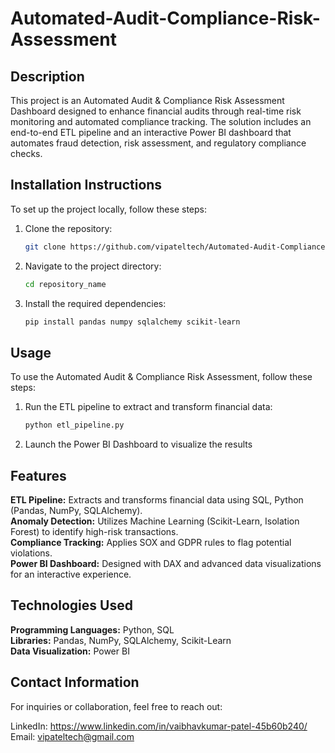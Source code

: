 # Automated-Audit-Compliance-Risk-Assessment


## Description
This project is an Automated Audit & Compliance Risk Assessment Dashboard designed to enhance financial audits through real-time risk monitoring and automated compliance tracking. The solution includes an end-to-end ETL pipeline and an interactive Power BI dashboard that automates fraud detection, risk assessment, and regulatory compliance checks.

## Installation Instructions
To set up the project locally, follow these steps:

1. Clone the repository:
   ```bash
   git clone https://github.com/vipateltech/Automated-Audit-Compliance-Risk-Assessment.git

2. Navigate to the project directory:
   ```bash
   cd repository_name

3. Install the required dependencies:
   ```bash
   pip install pandas numpy sqlalchemy scikit-learn


## Usage
To use the Automated Audit & Compliance Risk Assessment, follow these steps:

1. Run the ETL pipeline to extract and transform financial data:
   ```bash
   python etl_pipeline.py
   
2. Launch the Power BI Dashboard to visualize the results



## Features

**ETL Pipeline:** Extracts and transforms financial data using SQL, Python (Pandas, NumPy, SQLAlchemy).  
**Anomaly Detection:** Utilizes Machine Learning (Scikit-Learn, Isolation Forest) to identify high-risk transactions.  
**Compliance Tracking:** Applies SOX and GDPR rules to flag potential violations.  
**Power BI Dashboard:** Designed with DAX and advanced data visualizations for an interactive experience.  


## Technologies Used

**Programming Languages:** Python, SQL  
**Libraries:** Pandas, NumPy, SQLAlchemy, Scikit-Learn  
**Data Visualization:** Power BI  


## Contact Information

For inquiries or collaboration, feel free to reach out:

LinkedIn: https://www.linkedin.com/in/vaibhavkumar-patel-45b60b240/  
Email: vipateltech@gmail.com
